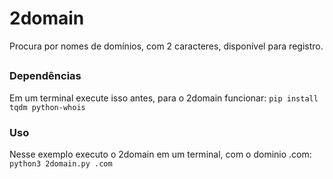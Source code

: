 # 2domain
Procura por nomes de domínios, com 2 caracteres, disponível para registro.
##
### Dependências
Em um terminal execute isso antes, para o 2domain funcionar:
`pip install tqdm python-whois`
### Uso
Nesse exemplo executo o 2domain em um terminal, com o dominio .com:
`python3 2domain.py .com`
